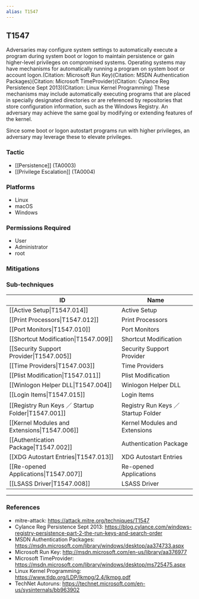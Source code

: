 ```yaml
---
alias: T1547
---
```


## T1547

Adversaries may configure system settings to automatically execute a program during system boot or logon to maintain persistence or gain higher-level privileges on compromised systems. Operating systems may have mechanisms for automatically running a program on system boot or account logon.(Citation: Microsoft Run Key)(Citation: MSDN Authentication Packages)(Citation: Microsoft TimeProvider)(Citation: Cylance Reg Persistence Sept 2013)(Citation: Linux Kernel Programming) These mechanisms may include automatically executing programs that are placed in specially designated directories or are referenced by repositories that store configuration information, such as the Windows Registry. An adversary may achieve the same goal by modifying or extending features of the kernel.

Since some boot or logon autostart programs run with higher privileges, an adversary may leverage these to elevate privileges.


### Tactic
- [[Persistence]] (TA0003)
- [[Privilege Escalation]] (TA0004)

### Platforms
- Linux
- macOS
- Windows

### Permissions Required
- User
- Administrator
- root

### Mitigations

### Sub-techniques

| ID | Name |
| --- | --- |
| [[Active Setup\|T1547.014]] | Active Setup |
| [[Print Processors\|T1547.012]] | Print Processors |
| [[Port Monitors\|T1547.010]] | Port Monitors |
| [[Shortcut Modification\|T1547.009]] | Shortcut Modification |
| [[Security Support Provider\|T1547.005]] | Security Support Provider |
| [[Time Providers\|T1547.003]] | Time Providers |
| [[Plist Modification\|T1547.011]] | Plist Modification |
| [[Winlogon Helper DLL\|T1547.004]] | Winlogon Helper DLL |
| [[Login Items\|T1547.015]] | Login Items |
| [[Registry Run Keys ／ Startup Folder\|T1547.001]] | Registry Run Keys ／ Startup Folder |
| [[Kernel Modules and Extensions\|T1547.006]] | Kernel Modules and Extensions |
| [[Authentication Package\|T1547.002]] | Authentication Package |
| [[XDG Autostart Entries\|T1547.013]] | XDG Autostart Entries |
| [[Re-opened Applications\|T1547.007]] | Re-opened Applications |
| [[LSASS Driver\|T1547.008]] | LSASS Driver |


---
### References

- mitre-attack: https://attack.mitre.org/techniques/T1547
- Cylance Reg Persistence Sept 2013: https://blog.cylance.com/windows-registry-persistence-part-2-the-run-keys-and-search-order
- MSDN Authentication Packages: https://msdn.microsoft.com/library/windows/desktop/aa374733.aspx
- Microsoft Run Key: http://msdn.microsoft.com/en-us/library/aa376977
- Microsoft TimeProvider: https://msdn.microsoft.com/library/windows/desktop/ms725475.aspx
- Linux Kernel Programming: https://www.tldp.org/LDP/lkmpg/2.4/lkmpg.pdf
- TechNet Autoruns: https://technet.microsoft.com/en-us/sysinternals/bb963902
